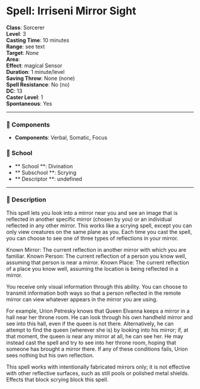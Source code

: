 
# Spell: Irriseni Mirror Sight
**Class**: Sorcerer  
**Level**: 3  
**Casting Time**: 10 minutes  
**Range**: see text  
**Target**: _None_  
**Area**:   
**Effect**: magical Sensor  
**Duration**: 1 minute/level  
**Saving Throw**: None (none)  
**Spell Resistance**: No (no)  
**DC**: 13  
**Caster Level**: 1  
**Spontaneous**: Yes

---

### 🔮 Components
- **Components**: Verbal, Somatic, Focus

### 🏫 School
- ** School **: Divination
- ** Subschool **: Scrying
- ** Descriptor **: undefined
---

### 📜 Description
This spell lets you look into a mirror near you and see an image that is reflected in another specific mirror (chosen by you) or an individual reflected in any other mirror. This works like a scrying spell, except you can only view creatures on the same plane as you. Each time you cast the spell, you can choose to see one of three types of reflections in your mirror.

Known Mirror: The current reflection in another mirror with which you are familiar.
Known Person: The current reflection of a person you know well, assuming that person is near a mirror.
Known Place: The current reflection of a place you know well, assuming the location is being reflected in a mirror.

You receive only visual information through this ability. You can choose to transmit information both ways so that a person reflected in the remote mirror can view whatever appears in the mirror you are using.

For example, Urion Petresky knows that Queen Elvanna keeps a mirror in a hall near her throne room. He can look through his own handheld mirror and see into this hall, even if the queen is not there. Alternatively, he can attempt to find the queen (wherever she is) by looking into his mirror; if, at that moment, the queen is near any mirror at all, he can see her. He may instead cast the spell and try to see into her throne room, hoping that someone has brought a mirror there. If any of these conditions fails, Urion sees nothing but his own reflection.

This spell works with intentionally fabricated mirrors only; it is not effective with other reflective surfaces, such as still pools or polished metal shields. Effects that block scrying block this spell.
